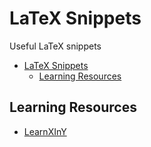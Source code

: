 # LaTeX Snippets

Useful LaTeX snippets

- [LaTeX Snippets](#latex-snippets)
    - [Learning Resources](#learning-resources)

## Learning Resources

- [LearnXInY](https://learnxinyminutes.com/docs/latex/)
